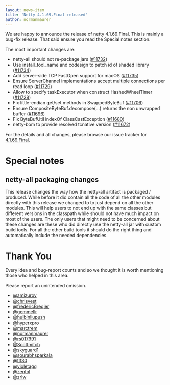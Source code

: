 ```yaml
---
layout: news-item
title: 'Netty 4.1.69.Final released'
author: normanmaurer
---
```


We are happy to announce the release of netty 4.1.69.Final.  This is mainly a bug-fix release. That said ensure you read the Special notes section.

The most important changes are:

* netty-all should not re-package jars ([#11732](https://github.com/netty/netty/pull/11732))
* Use install_tool_name and codesign to patch id of shaded library ([#11734](https://github.com/netty/netty/pull/11734))
* Add server-side TCP FastOpen support for macOS ([#11735](https://github.com/netty/netty/pull/11735))
* Ensure ServerChannel implementations accept multiple connections per read loop ([#11729](https://github.com/netty/netty/pull/11729))
* Allow to specify taskExecutor when construct HashedWheelTimer ([#11728](https://github.com/netty/netty/pull/11728))
* Fix little-endian get/set methods in SwappedByteBuf ([#11706](https://github.com/netty/netty/pull/11706))
* Ensure CompositeByteBuf.decompose(...) returns the non unwrapped buffer ([#11696](https://github.com/netty/netty/pull/11696))
* Fix ByteBufUtil indexOf ClassCastException ([#11680](https://github.com/netty/netty/pull/11680))
* netty-bom to provide resolved tcnative version ([#11672](https://github.com/netty/netty/pull/11672))

For the details and all changes, please browse our issue tracker for [4.1.69.Final](https://github.com/netty/netty/issues?page=1&q=is%3Aclosed+milestone%3A4.1.69.Final).

# Special notes

## netty-all packaging changes

This release changes the way how the netty-all artifact is packaged / produced. While before it did contain all the code of all the other modules directly with this release we changed to to just depend on all the other modules. This will help users to not end up with the same classes but different versions in the classpath while should not have much impact on most of the users. The only users that might need to be concerned about these changes are these who did directly use the netty-all jar with custom build tools. For all the other build tools it should do the right thing and automatically include the needed dependencies.

# Thank You

Every idea and bug-report counts and so we thought it is worth mentioning those who helped in this area.

Please report an unintended omission.


* [@amizurov](https://github.com/amizurov)
* [@chrisvest](https://github.com/chrisvest)
* [@fredericBregier](https://github.com/fredericBregier)
* [@gemmellr](https://github.com/gemmellr)
* [@huibinliupush](https://github.com/gemmellr)
* [@hyperxpro](https://github.com/hyperxpro)
* [@marctrem](https://github.com/marctrem)
* [@normanmaurer](https://github.com/normanmaurer)
* [@rs017991](https://github.com/rs017991)
* [@Scottmitch](https://github.com/Scottmitch)
* [@skyguard1](https://github.com/skyguard1)
* [@sourabhsparkala](https://github.com/sourabhsparkala)
* [@tlf30](https://github.com/tlf30)
* [@violetagg](https://github.com/violetagg)
* [@zentol](https://github.com/zentol)
* [@zrlw](https://github.com/zrlw)

  